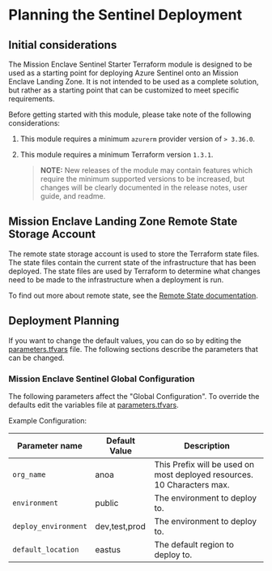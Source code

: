 # Planning the Sentinel Deployment

## Initial considerations

The Mission Enclave Sentinel Starter Terraform module is designed to be used as a starting point for deploying Azure Sentinel onto an Mission Enclave Landing Zone. It is not intended to be used as a complete solution, but rather as a starting point that can be customized to meet specific requirements.

Before getting started with this module, please take note of the following considerations:

1. This module requires a minimum `azurerm` provider version of `> 3.36.0`.

1. This module requires a minimum Terraform version `1.3.1`.

    > **NOTE:** New releases of the module may contain features which require the minimum supported versions to be increased, but changes will be clearly documented in the release notes, user guide, and readme.

## Mission Enclave Landing Zone Remote State Storage Account

The remote state storage account is used to store the Terraform state files. The state files contain the current state of the infrastructure that has been deployed. The state files are used by Terraform to determine what changes need to be made to the infrastructure when a deployment is run.

To find out more about remote state, see the [Remote State documentation](../remote-state-storage.md).

## Deployment Planning

If you want to change the default values, you can do so by editing the [parameters.tfvars](https://github.com/azurenoops/ref-scca-enclave-sentinel-starter/tree/main/infrastructure/policy/tfvars/parameters.tfvars) file. The following sections describe the parameters that can be changed.

### Mission Enclave Sentinel Global Configuration

The following parameters affect the "Global Configuration". To override the defaults edit the variables file at [parameters.tfvars](https://github.com/azurenoops/ref-scca-enclave-sentinel-starter/tree/main/infrastructure/policy/tfvars/parameters.tfvars).

Example Configuration:

Parameter name | Default Value | Description
-------------- | ------------- | -----------
`org_name`           | anoa          | This Prefix will be used on most deployed resources.  10 Characters max.
`environment`        | public        | The environment to deploy to.
`deploy_environment` | dev,test,prod | The environment to deploy to.
`default_location`   | eastus        | The default region to deploy to.
